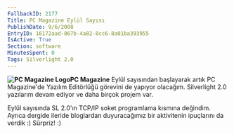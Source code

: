```yaml
---
FallbackID: 2177
Title: PC Magazine Eylül Sayısı
PublishDate: 9/6/2008
EntryID: 16172aad-867b-4a82-8cc6-8a01ba393955
IsActive: True
Section: software
MinutesSpent: 0
Tags: Silverlight 2.0
---
```

**![PC Magazine
Logo](http://cdn.daron.yondem.com/assets/2177/pcmag_logo.gif)PC
Magazine** Eylül sayısından başlayarak artık PC Magazine'de Yazılım
Editörlüğü görevini de yapıyor olacağım. Silverlight 2.0 yazılarım devam
ediyor ve daha birçok projem var.

Eylül sayısında SL 2.0'ın TCP/IP soket programlama kısmına değindim.
Ayrıca dergide ileride bloglardan duyuracağımız bir aktivitenin
ipuçlarını da verdik :) Sürpriz! :)


